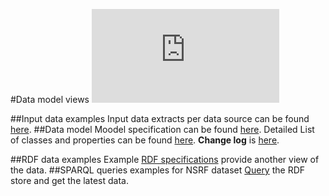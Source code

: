 #Data model views
![Basic concepts of the NSRF modelling](https://www.dropbox.com/s/0hn6rkfe7hnhktj/espa_class.pdf?dl=0)

##Input data examples
Input data extracts per data source can be found [here](https://github.com/YourDataStories/ontology/blob/master/NSRF/Input%20Data%20Example.md).
##Data model
Moodel specification can be found [here](https://github.com/YourDataStories/ontology/blob/master/NSRF/YDS%20NSRF.owl). 
Detailed List of classes and properties can be found [here](https://docs.google.com/spreadsheets/d/1xMiTAk7mXhGPnSU4-qspiYaN15ur4v3J0lU8qYODtzk/edit#gid=481927591).
**Change log** is [here](https://github.com/YourDataStories/ontology/blob/master/Overall%20model/CHANGELOG.md).

##RDF data examples
Example [RDF specifications](https://github.com/YourDataStories/ontology/blob/master/NSRF/RDF%20Data%20Example.md) provide another view of the data.
##SPARQL queries examples for NSRF dataset
[Query](https://github.com/YourDataStories/ontology/blob/master/Overall%20model/SPARQL%20queries.md) the RDF store and get the latest data.
